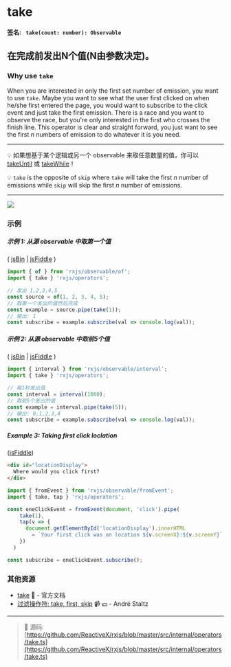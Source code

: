 # take

#### 签名: ` take(count: number): Observable`

## 在完成前发出N个值(N由参数决定)。

### Why use `take`

When you are interested in only the first set number of emission, you want to
use `take`. Maybe you want to see what the user first clicked on when he/she
first entered the page, you would want to subscribe to the click event and just
take the first emission. There is a race and you want to observe the race, but
you're only interested in the first who crosses the finish line. This operator
is clear and straight forward, you just want to see the first _n_ numbers of
emission to do whatever it is you need.

---

:bulb: 如果想基于某个逻辑或另一个 observable 来取任意数量的值，你可以 [takeUntil](takeuntil.md) 或 [takeWhile](takewhile.md)！

:bulb: `take` is the opposite of `skip` where `take` will take the first _n_
number of emissions while `skip` will skip the first _n_ number of emissions.

---

<div class="ua-ad"><a href="https://ultimateangular.com/?ref=76683_kee7y7vk"><img src="https://ultimateangular.com/assets/img/banners/ua-leader.svg"></a></div>

### 示例

##### 示例 1: 从源 observable 中取第一个值

( [jsBin](http://jsbin.com/vaxitupiwi/1/edit?js,console) |
[jsFiddle](https://jsfiddle.net/btroncone/f9bz0tr3/) )

```js
import { of } from 'rxjs/observable/of';
import { take } 'rxjs/operators';

// 发出 1,2,3,4,5
const source = of(1, 2, 3, 4, 5);
// 取第一个发出的值然后完成
const example = source.pipe(take(1));
// 输出: 1
const subscribe = example.subscribe(val => console.log(val));
```

##### 示例 2: 从源 observable 中取前5个值

( [jsBin](http://jsbin.com/kexenuzulu/edit?js,console) |
[jsFiddle](https://jsfiddle.net/btroncone/g1fhxgua/) )

```js
import { interval } from 'rxjs/observable/interval';
import { take } 'rxjs/operators';

// 每1秒发出值
const interval = interval(1000);
// 取前5个发出的值
const example = interval.pipe(take(5));
// 输出: 0,1,2,3,4
const subscribe = example.subscribe(val => console.log(val));
```

##### Example 3: Taking first click loclation

([jsFiddle](https://jsfiddle.net/ElHuy/9c5j064x/))

```html
<div id="locationDisplay">
  Where would you click first?
</div>
```

```js
import { fromEvent } from 'rxjs/observable/fromEvent';
import { take, tap } 'rxjs/operators';

const oneClickEvent = fromEvent(document, 'click').pipe(
    take(1),
    tap(v => {
      document.getElementById('locationDisplay').innerHTML
        = `Your first click was on location ${v.screenX}:${v.screenY}`;
    })
  )

const subscribe = oneClickEvent.subscribe();
```

### 其他资源

* [take](http://cn.rx.js.org/class/es6/Observable.js~Observable.html#instance-method-take) :newspaper: - 官方文档
* [过滤操作符: take, first, skip](https://egghead.io/lessons/rxjs-filtering-operators-take-first-skip?course=rxjs-beyond-the-basics-operators-in-depth) :video_camera: :dollar: - André Staltz

---
> :file_folder: 源码:  [https://github.com/ReactiveX/rxjs/blob/master/src/internal/operators/take.ts](https://github.com/ReactiveX/rxjs/blob/master/src/internal/operators/take.ts)
